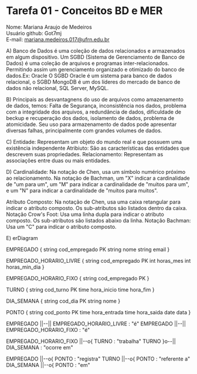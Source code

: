 # Tarefa 01 - Conceitos BD e MER

Nome: Mariana Araujo de Medeiros</br>
Usuário github: Got7mj</br>
E-mail: mariana.medeiros.017@ufrn.edu.br

A) Banco de Dados é uma coleção de dados relacionados e armazenados em algum dispositivo. Um SGBD (Sistema de Gerenciamento de Banco de Dados) é uma coleção de arquivos e programas inter-relacionados. Permitindo assim um gerenciamento organizado e otimizado do banco de dados.Ex: Oracle
O SGBD Oracle é um sistema para banco de dados relacional, o SGBD MongoDB é um dos líderes do mercado de banco de dados não relacional, SQL Server, MySQL.

B) Principais as desvantagnens do uso de arquivos como amazenamento de dados, temos: Falta de Segurança, inconsistência nos dados, problema com a integridade dos arquivos, a redundância de dados, dificuldade de beckup e recuperação dos dados, isolamento de dados, problema de atomicidade. Seu uso para armazenamento de dados pode apresentar diversas falhas, principalmente com grandes volumes de dados.

C) Entidade: Representam um objeto do mundo real e que possuem uma existência independente
   Atribiuto: São as características das entidades que descrevem suas propriedades.
   Relacionamento: Representam as associações entre duas ou mais entidades.

D) Cardinalidade: Na notação de Chen, usa um símbolo numérico próximo ao relacionamento. Na notação de Bachman, um "X" indicar a cardinalidade de "um para um", um "M" para indicar a cardinalidade de "muitos para um", e um "N" para indicar a cardinalidade de "muitos para muitos".

Atributo Composto: Na notação de Chen, usa uma caixa retangular para indicar o atributo composto. Os sub-atributos são listados dentro da caixa. Notação Crow's Foot: Usa uma linha dupla para indicar o atributo composto. Os sub-atributos são listados abaixo da linha. Notação Bachman: Usa um "C" para indicar o atributo composto. 

E)    erDiagram

  EMPREGADO {
    string cod_empregado PK
    string nome
    string email
  }

  EMPREGADO_HORARIO_LIVRE {
    string cod_empregado PK
    int horas_mes
    int horas_min_dia
  }

  EMPREGADO_HORARIO_FIXO {
    string cod_empregado PK
  }

  TURNO {
    string cod_turno PK
    time hora_inicio
    time hora_fim
  }

  DIA_SEMANA {
    string cod_dia PK
    string nome
  }

  PONTO {
    string cod_ponto PK
    time hora_entrada
    time hora_saida
    date data
  }

  EMPREGADO ||--|| EMPREGADO_HORARIO_LIVRE : "é"
  EMPREGADO ||--|| EMPREGADO_HORARIO_FIXO : "é"

  EMPREGADO_HORARIO_FIXO ||--o{ TURNO : "trabalha"
  TURNO }o--|| DIA_SEMANA : "ocorre em"

  EMPREGADO ||--o{ PONTO : "registra"
  TURNO ||--o{ PONTO : "referente a"
  DIA_SEMANA ||--o{ PONTO : "em"
